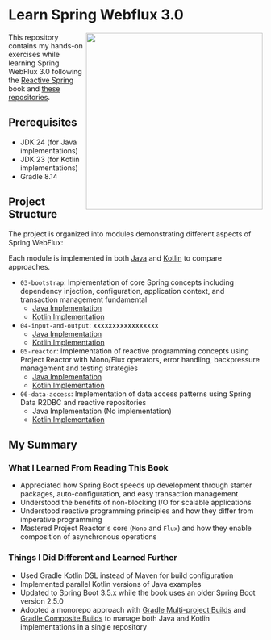 # Learn Spring Webflux 3.0

<a href="https://leanpub.com/reactive-spring"><img src="https://d2sofvawe08yqg.cloudfront.net/reactive-spring/s_hero?1620596567" alt="" height="350px" align="right"></a>

This repository contains my hands-on exercises while learning Spring WebFlux 3.0 following the [Reactive Spring](https://leanpub.com/reactive-spring) book and [these repositories](https://github.com/Reactive-Spring-Book).

## Prerequisites

- JDK 24 (for Java implementations)
- JDK 23 (for Kotlin implementations)
- Gradle 8.14

## Project Structure

The project is organized into modules demonstrating different aspects of Spring WebFlux:

Each module is implemented in both [Java](./java) and [Kotlin](./kotlin) to compare approaches.

- `03-bootstrap`: Implementation of core Spring concepts including dependency injection, configuration, application context, and transaction management fundamental
   - [Java Implementation](./java/03-bootstrap)
   - [Kotlin Implementation](./kotlin/03-bootstrap)
- `04-input-and-output`: xxxxxxxxxxxxxxxxx
   - [Java Implementation](./java/04-input-and-output)
   - [Kotlin Implementation](https://github.com/fResult/Learn-Spring-Webflux-3.0/tree/04_input-and-output/kotlin/04-input-and-output)
- `05-reactor`: Implementation of reactive programming concepts using Project Reactor with Mono/Flux operators, error handling, backpressure management and testing strategies
   - [Java Implementation](./java/05-reactor)
   - [Kotlin Implementation](./kotlin/05-reactor)
- `06-data-access`: Implementation of data access patterns using Spring Data R2DBC and reactive repositories
   - Java Implementation (No implementation)
   - [Kotlin Implementation](./kotlin/06-data-access)

## My Summary

### What I Learned From Reading This Book

- Appreciated how Spring Boot speeds up development through starter packages, auto-configuration, and easy transaction management
- Understood the benefits of non-blocking I/O for scalable applications
- Understood reactive programming principles and how they differ from imperative programming
- Mastered Project Reactor's core (`Mono` and `Flux`) and how they enable composition of asynchronous operations

### Things I Did Different and Learned Further

- Used Gradle Kotlin DSL instead of Maven for build configuration
- Implemented parallel Kotlin versions of Java examples
- Updated to Spring Boot 3.5.x while the book uses an older Spring Boot version 2.5.0
- Adopted a monorepo approach with [Gradle Multi-project Builds][gradle-multiproject] and [Gradle Composite Builds][gradle-composite-builds] to manage both Java and Kotlin implementations in a single repository

<!-- References -->
[gradle-multiproject]: https://docs.gradle.org/current/userguide/intro_multi_project_builds.html
[gradle-composite-builds]: https://docs.gradle.org/current/userguide/composite_builds.html
